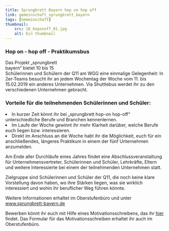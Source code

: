 ```yaml
---
title: Sprungbrett Bayern hop on hop off
link: gemeinschaft_sprungbrett_bayern
tags: [Gemeinschaft]
thumbnail: 
    src: 18_hoponoff_01.jpg
    alt: Ein thumbnail
---
```


<h3>
    Hop on - hop off - Praktikumsbus
</h3>

<figure style="float: right; margin-left: 15px; width: 50%; margin-bottom: 15px">
    <v-image name="18_hoponoff_01" alt="Hoponoff"></v-image>
</figure>

<p>
    Das Projekt „sprungbrett bayern“ bietet 10 bis 15 Schülerinnen und Schülern der Q11 am WGG eine einmalige Gelegenheit: In 2er-Teams 
    besucht ihr an jedem Wochentag der Woche vom 11. bis 15.02.2019 ein anderes Unternehmen. Via Shuttlebus werdet ihr zu den verschiedenen Unternehmen gebracht.
</p>

<h3>
    Vorteile für die teilnehmenden Schülerinnen und Schüler:
</h3>

   <li>
    In kurzer Zeit könnt ihr bei „sprungbrett hop-on hop-off“ unterschiedliche Berufe und Branchen kennenlernen.
   </li>

   <li>
    Im Laufe der Woche gewinnt ihr mehr Klarheit darüber, welche Berufe euch liegen bzw. interessieren.

</li>

<li>
    Direkt im Anschluss an die Woche habt ihr die Möglichkeit, euch für ein anschließendes, längeres Praktikum in einem der fünf Unternehmen anzumelden.

</li>

<p>
    Am Ende aller Durchläufe eines Jahres findet eine Abschlussveranstaltung für Unternehmensvertreter, Schülerinnen und Schüler, Lehrkräfte, Eltern und weitere Interessierte bei einem der teilnehmenden Unternehmen statt.
</p>

<p>
    Zielgruppe sind Schülerinnen und Schüler der Q11, die noch keine klare Vorstellung davon haben, wo ihre Stärken liegen, was sie wirklich interessiert 
    und wohin ihr beruflicher Weg führen könnte.

</p>

<p>
    Weitere Informationen erhaltet im Oberstufenbüro und unter
    <a href="https://www.sprungbrett-bayern.de/schueler/sprungbrett-hop-on-hop-off/">www.sprungbrett-bayern.de </a>
</p>
<p>
    Bewerben könnt ihr euch mit Hilfe eines Motivationsschreibens, das ihr 
    <a href="https://www.wgg-neumarkt.de/seiten/text/gemeinschaft/00_oberstufe/18_hoponhopoff/bilder/18_hoponoff_motiv.pdf">hier</a>
    findet. Das Formular für das Motivationsschreiben erhaltet ihr auch im Oberstufenbüro.
</p>
